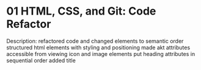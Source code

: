 # 01 HTML, CSS, and Git: Code Refactor

Description:
refactored code and changed elements to semantic order
structured html elements with styling and positioning
made akt attributes accessible from viewing icon and image elements
put heading attributes in sequential order
added title
